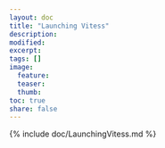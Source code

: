 ```yaml
---
layout: doc
title: "Launching Vitess"
description:
modified:
excerpt:
tags: []
image:
  feature:
  teaser:
  thumb:
toc: true
share: false
---
```


{% include doc/LaunchingVitess.md %}

